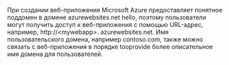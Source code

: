 При создании веб-приложения Microsoft Azure предоставляет понятное поддомен в домене azurewebsites.net hello, поэтому пользователи могут получить доступ к веб-приложения с помощью URL-адрес, например, http://&lt;mywebapp&gt;. azurewebsites.net. Имя пользовательского домена, например contoso.com, также можно связать с веб-приложения в порядке tooprovide более описательное имя домена для пользователей.

